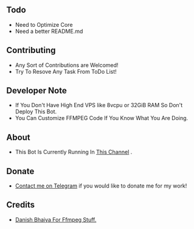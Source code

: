 ## Todo

- Need to Optimize Core
- Need a better README.md

## Contributing

- Any Sort of Contributions are Welcomed!
- Try To Resove Any Task From ToDo List!

## Developer Note

- If You Don't Have High End VPS like 8vcpu or 32GiB RAM So Don't Deploy This Bot.
- You Can Customize FFMPEG Code If You Know What You Are Doing.

## About

- This Bot Is Currently Running In [This Channel](https://telegram.dog/Ongoing_Animes_Flares) .

## Donate

- [Contact me on Telegram](t.me/kaif_00z) if you would like to donate me for my work!

## Credits

- [Danish Bhaiya For Ffmpeg Stuff.](https://github.com/1danish-00/)
